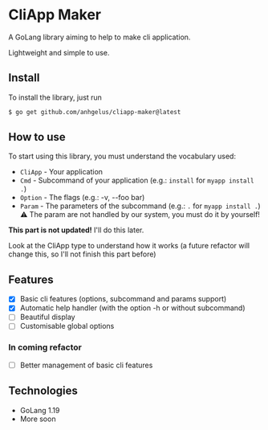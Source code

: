 # CliApp Maker

A GoLang library aiming to help to make cli application.

Lightweight and simple to use.

## Install

To install the library, just run 
```bash
$ go get github.com/anhgelus/cliapp-maker@latest
```

## How to use

To start using this library, you must understand the vocabulary used:

- `CliApp` - Your application
- `Cmd` - Subcommand of your application (e.g.: `install` for `myapp install .`)
- `Option` - The flags (e.g.: -v, --foo bar)
- `Param` - The parameters of the subcommand (e.g.: `.` for `myapp install .`)
    :warning: The param are not handled by our system, you must do it by yourself!

**This part is not updated!** I'll do this later.

Look at the CliApp type to understand how it works (a future refactor will change this, so I'll not finish this part before)

## Features

- [x] Basic cli features (options, subcommand and params support)
- [x] Automatic help handler (with the option -h or without subcommand)
- [ ] Beautiful display
- [ ] Customisable global options

### In coming refactor

- [ ] Better management of basic cli features

## Technologies

- GoLang 1.19
- More soon
